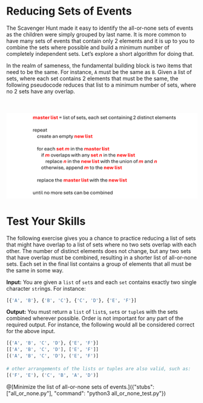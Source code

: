 # Reducing Sets of Events

The Scavenger Hunt made it easy to identify the all-or-none sets of events as the children were simply grouped by last name. It is more common to have many sets of events that contain only 2 elements and it is up to you to combine the sets where possible and build a minimum number of completely independent sets. Let’s explore a short algorithm for doing that.

In the realm of sameness, the fundamental building block is two items that need to be the same. For instance, `A` must be the same as `B`. Given a list of sets, where each set contains 2 elements that must be the same, the following pseudocode reduces that list to a minimum number of sets, where no 2 sets have any overlap.

<BR><BR>
![An Algorithm to Combine All-or-None Sets](CombiningSets.png)
<BR>

# Test Your Skills

The following exercise gives you a chance to practice reducing a list of sets that might have overlap to a list of sets where no two sets overlap with each other. The number of distinct elements does not change, but any two sets that have overlap must be combined, resulting in a shorter list of all-or-none sets. Each set in the final list contains a group of elements that all must be the same in some way.

__Input:__ You are given a `list` of `set`s and each `set` contains exactly two single character `str`ings.  For instance:

```python
[{'A', 'B'}, {'B', 'C'}, {'C', 'D'}, {'E', 'F'}]
```

__Output:__ You must return a `list` of `list`s, `set`s or `tuple`s with the sets combined wherever possible. Order is not important for any part of the required output. For instance, the following would all be considered correct for the above input. 

```python
[{'A', 'B', 'C', 'D'}, {'E', 'F'}]
[['A', 'B', 'C', 'D'], ['E', 'F']]
[('A', 'B', 'C', 'D'), ('E', 'F')]

# other arrangements of the lists or tuples are also valid, such as:
[('F', 'E'), ('C', 'B', 'A', 'D')]
```

@[Minimize the list of all-or-none sets of events.]({"stubs": ["all_or_none.py"], "command": "python3 all_or_none_test.py"})
